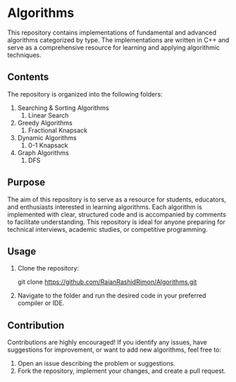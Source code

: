 # Algorithms
This repository contains implementations of fundamental and advanced algorithms categorized by type. The implementations are written in C++ and serve as a comprehensive resource for learning and applying algorithmic techniques.
## Contents
The repository is organized into the following folders:
 1. Searching & Sorting Algorithms
      1. Linear Search
 2. Greedy Algorithms
      1. Fractional Knapsack
 3. Dynamic Algorithms
      1. 0-1 Knapsack
 4. Graph Algorithms
      1. DFS
## Purpose 
The aim of this repository is to serve as a resource for students, educators, and enthusiasts interested in learning algorithms. Each algorithm is implemented with clear, structured code and is accompanied by comments to facilitate understanding. This repository is ideal for anyone preparing for technical interviews, academic studies, or competitive programming.
## Usage
1. Clone the repository:
   
   git clone https://github.com/RaianRashidRimon/Algorithms.git
2. Navigate to the folder and run the desired code in your preferred compiler or IDE.

## Contribution
Contributions are highly encouraged! If you identify any issues, have suggestions for improvement, or want to add new algorithms, feel free to:
1. Open an issue describing the problem or suggestions.
2. Fork the repository, implement your changes, and create a pull request. 



































